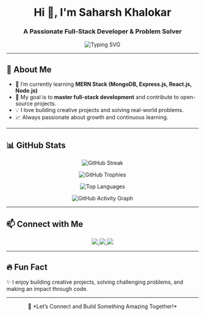 <h1 align="center">Hi 👋, I'm Saharsh Khalokar</h1>
<h3 align="center">A Passionate Full-Stack Developer & Problem Solver</h3>

<p align="center">
  <img src="https://readme-typing-svg.herokuapp.com?font=Fira+Code&size=25&pause=1000&center=true&vCenter=true&width=500&lines=Welcome+to+my+GitHub!;Full-Stack+Developer;MERN+Stack+Enthusiast;Problem+Solver;Lifelong+Learner" alt="Typing SVG" />
</p>

---

## 🚀 About Me
- 🌱 I’m currently learning **MERN Stack (MongoDB, Express.js, React.js, Node.js)**
- 🎯 My goal is to **master full-stack development** and contribute to open-source projects.
- 💡 I love building creative projects and solving real-world problems.
- 📈 Always passionate about growth and continuous learning.

---

## 📊 GitHub Stats

<p align="center">
  <img src="https://github-readme-streak-stats.herokuapp.com/?user=your-github-username&theme=react" alt="GitHub Streak" />
</p>

<p align="center">
  <img src="https://github-profile-trophy.vercel.app/?username=your-github-username&theme=darkhub&no-frame=true&no-bg=true&margin-w=4" alt="GitHub Trophies" />
</p>

<p align="center">
  <img src="https://github-readme-stats.vercel.app/api/top-langs/?username=your-github-username&layout=compact&theme=react&langs_count=6" alt="Top Languages" />
</p>

<p align="center">
  <img src="https://github-readme-activity-graph.vercel.app/graph?username=your-github-username&theme=react-dark" alt="GitHub Activity Graph" />
</p>

---

## 📫 Connect with Me
<p align="center">
  <a href="https://www.linkedin.com/in/your-profile/" target="_blank">
    <img src="https://img.shields.io/badge/LinkedIn-blue?style=for-the-badge&logo=linkedin&logoColor=white" />
  </a>
  <a href="https://twitter.com/your-profile/" target="_blank">
    <img src="https://img.shields.io/badge/Twitter-blue?style=for-the-badge&logo=twitter&logoColor=white" />
  </a>
  <a href="https://yourportfolio.com/" target="_blank">
    <img src="https://img.shields.io/badge/Portfolio-ff69b4?style=for-the-badge&logo=portfolio&logoColor=white" />
  </a>
</p>

---

## 🔥 Fun Fact
✨ I enjoy building creative projects, solving challenging problems, and making an impact through code.

---

<p align="center">
  💬 *Let’s Connect and Build Something Amazing Together!*
</p>

